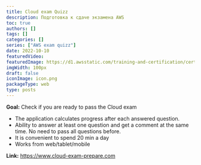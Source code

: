 ```yaml
---
title: Cloud exam Quizz
description: Подготовка к сдаче экзамена AWS
toc: true
authors: []
tags: []
categories: []
series: ["AWS exam quizz"]
date: 2022-10-10
featuredVideo:
featuredImage: https://d1.awsstatic.com/training-and-certification/certification-badges/AWS-Certified-Developer-Associate_badge.5c083fa855fe82c1cf2d0c8b883c265ec72a17c0.png
imgWidth: 100px
draft: false
iconImage: icon.png
packageType: web
type: posts
---
```


**Goal:** Check if you are ready to pass the Cloud exam
- The application calculates progress after each answered question.
- Ability to answer at least one question and get a comment at the same time. No need to pass all questions before.
- It is convenient to spend 20 min a day
- Works from web/tablet/mobile

**Link:** https://www.cloud-exam-prepare.com
